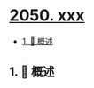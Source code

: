 # [2050. xxx](https://github.com/Tdahuyou/TNotes.leetcode/tree/main/notes/2050.%20xxx)

<!-- region:toc -->

- [1. 📝 概述](#1--概述)

<!-- endregion:toc -->

## 1. 📝 概述
